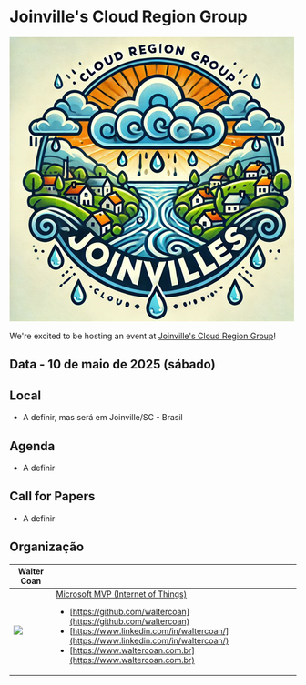 # Joinville's Cloud Region Group

![Joinville's Cloud Region Group](logo-joinville-cloud-region-group-500-500.png)

We're excited to be hosting an event at [Joinville's Cloud Region Group](https://globalazure.net/)!

## Data - 10 de maio de 2025 (sábado)

## Local
- A definir, mas será em Joinville/SC - Brasil

## Agenda
- A definir

## Call for Papers
- A definir

## Organização

| Walter Coan |  |
| -------- | ------- |
| <img src="https://avatars.githubusercontent.com/u/7109985?v=4" width=100px>  | [Microsoft MVP (Internet of Things)](https://mvp.microsoft.com/pt-BR/MVP/profile/cc41c51c-7042-ea11-a812-000d3a8cc830) <ul><li>[https://github.com/waltercoan](https://github.com/waltercoan) </li><li> [https://www.linkedin.com/in/waltercoan/](https://www.linkedin.com/in/waltercoan/)</li><li> [https://www.waltercoan.com.br](https://www.waltercoan.com.br)</li> </ul>|


